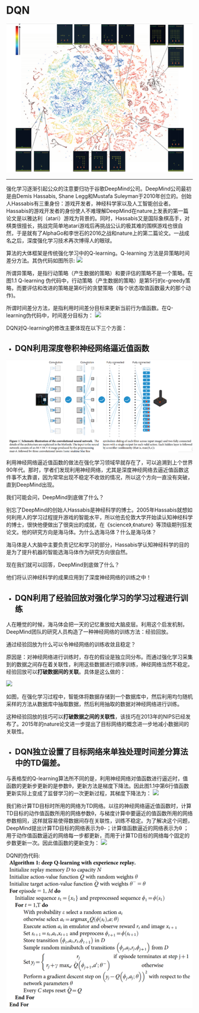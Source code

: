# DQN
![](https://github.com/maiwen/Deep-Reinforcement-Learning/blob/master/DQN/img/Human-level%20control%20through%20deep%20reinforcement%20learning.png)
***
强化学习逐渐引起公众的注意要归功于谷歌DeepMind公司。DeepMind公司最初是由Demis Hassabis, Shane Legg和Mustafa Suleyman于2010年创立的。创始人Hassabis有三重身份：游戏开发者，神经科学家以及人工智能创业者。Hassabis的游戏开发者的身份使人不难理解DeepMind在nature上发表的第一篇论文是以雅达利（atari）游戏为背景的。同时，Hassabis又是国际象棋高手，对棋类很擅长，挑战完简单地atari游戏后再挑战公认的极其难的围棋游戏也很自然，于是就有了AlphaGo和李世石的2016之战和nature上的第二篇论文。一战成名之后，深度强化学习技术再次博得人的眼球。

算法的大体框架是传统强化学习中的Q-learning。Q-learning 方法是异策略时间差分方法。其伪代码如图所示:
![](https://pic1.zhimg.com/80/v2-08ab664521ca4d88c4f30464d234e3b5_hd.jpg)

所谓异策略，是指行动策略（产生数据的策略）和要评估的策略不是一个策略。在图1.1 Q-learning 伪代码中，行动策略（产生数据的策略）是第5行的ε-greedy策略，而要评估和改进的策略是第6行的贪婪策略（每个状态取值函数最大的那个动作)。

所谓时间差分方法，是指利用时间差分目标来更新当前行为值函数。在Q-learning伪代码中，时间差分目标为：
![](https://www.zhihu.com/equation?tex=r_t%2B%5Cgamma%5Cmax_aQ%5Cleft%28s_%7Bt%2B1%7D%2Ca%5Cright%29)

DQN对Q-learning的修改主要体现在以下三个方面：
* ## DQN利用深度卷积神经网络逼近值函数

![](https://github.com/maiwen/Deep-Reinforcement-Learning/blob/master/DQN/img/Human-level%20control%20through%20deep%20reinforcement%20learning%20(1).png)

利用神经网络逼近值函数的做法在强化学习领域早就存在了，可以追溯到上个世界90年代。那时，学者们发现利用神经网络，尤其是深度神经网络去逼近值函数这件事不太靠谱，因为常常出现不稳定不收敛的情况，所以这个方向一直没有突破，直到DeepMind出现。

我们可能会问，DeepMind到底做了什么？

别忘了DeepMind的创始人Hassabis是神经科学的博士。2005年Hassabis就想如何利用人的学习过程提升游戏的智能水平，所以他去伦敦大学开始读认知神经科学的博士，很快他便做出了很突出的成就，在《science》,《nature》等顶级期刊狂发论文。他的研究方向是海马体。为什么选海马体？什么是海马体？

海马体是人大脑中主要负责记忆和学习的部分，Hassabis学认知神经科学的目的是为了提升机器的智能选海马体作为研究方向很自然。

现在我们就可以回答，DeepMind到底做了什么？

他们将认识神经科学的成果应用到了深度神经网络的训练之中！
* ## DQN利用了经验回放对强化学习的学习过程进行训练

人在睡觉的时候，海马体会把一天的记忆重放给大脑皮层。利用这个启发机制，DeepMind团队的研究人员构造了一种神经网络的训练方法：经验回放。

通过经验回放为什么可以令神经网络的训练收敛且稳定？

原因是：对神经网络进行训练时，存在的假设是独立同分布。而通过强化学习采集到的数据之间存在着关联性，利用这些数据进行顺序训练，神经网络当然不稳定。经验回放可以**打破数据间的关联**。具体是这么做的：

![](https://pic3.zhimg.com/80/v2-f97a7e4542c07c326aa74fcfe1e03360_hd.jpg)

如图，在强化学习过程中，智能体将数据存储到一个数据库中，然后利用均匀随机采样的方法从数据库中抽取数据，然后利用抽取的数据对神经网络进行训练。

这种经验回放的技巧可以**打破数据之间的关联性**，该技巧在2013年的NIPS已经发布了。2015年的nature论文进一步提出了目标网络的概念进一步地减小数据间的关联性。
* ## DQN独立设置了目标网络来单独处理时间差分算法中的TD偏差。

与表格型的Q-learning算法所不同的是，利用神经网络对值函数进行逼近时，值函数的更新步更新的是参数θ，更新方法是梯度下降法。因此图1.1中第6行值函数更新实际上变成了监督学习的一次更新过程，其梯度下降法为：
![](https://www.zhihu.com/equation?tex=%5C%5B%0A%5Ctheta_%7Bt%2B1%7D%3D%5Ctheta_t%2B%5Calpha%5Cleft%5Br%2B%5Cgamma%5Cmax_%7Ba%27%7DQ%5Cleft%28s%27%2Ca%27%3B%5Ctheta%5Cright%29-Q%5Cleft%28s%2Ca%3B%5Ctheta%5Cright%29%5Cright%5D%5Cnabla+Q%5Cleft%28s%2Ca%3B%5Ctheta%5Cright%29%0A%5C%5D)

我们称计算TD目标时所用的网络为TD网络。以往的神经网络逼近值函数时，计算TD目标的动作值函数所用的网络参数θ，与梯度计算中要逼近的值函数所用的网络参数相同，这样就容易使得数据间存在关联性，训练不稳定。为了解决这个问题，DeepMind提出计算TD目标的网络表示为θ-；计算值函数逼近的网络表示为θ ；用于动作值函数逼近的网络每一步都更新，而用于计算TD目标的网络每个固定的步数更新一次。因此值函数的更新变为：
![](https://www.zhihu.com/equation?tex=%5C%5B%0A%5Ctheta_%7Bt%2B1%7D%3D%5Ctheta_t%2B%5Calpha%5Cleft%5Br%2B%5Cgamma%5Cmax_%7Ba%27%7DQ%5Cleft%28s%27%2Ca%27%3B%5Ctheta%5E-%5Cright%29-Q%5Cleft%28s%2Ca%3B%5Ctheta%5Cright%29%5Cright%5D%5Cnabla+Q%5Cleft%28s%2Ca%3B%5Ctheta%5Cright%29%0A%5C%5D)

DQN的伪代码:
![](https://github.com/maiwen/Deep-Reinforcement-Learning/blob/master/DQN/img/Human-level%20control%20through%20deep%20reinforcement%20learning%20(2).png)

